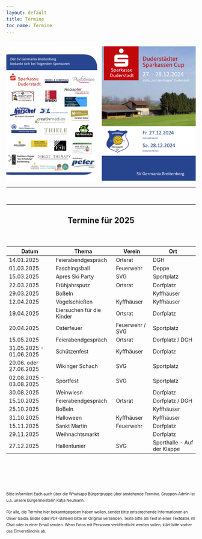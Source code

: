 ```yaml
---
layout: default
title: Termine
toc_name: Termine
---
```


<!-- aktuell wurden keine Termine an den Internetverantwortlichen gemeldet. -->

<!--
    <article class="box post post-excerpt">
        <header class="major">
        <h2>17.11.2024 - Gedenkveranstaltung zum Volkstrauertag um 11:00 Uhr vor dem Denkmal</h2>
        <p><font size="3"></font></p>
        <p></p>
        </header>
    </article>
-->

<!-- <br><a href="#" class="image featured"><img src="images/adventssingen_2024.jpg" alt="" style="border: 1px solid #555"/></a> -->

<br><a href="images/Flyer-Sparkassencup.jpg" class="image featured"><img src="images/Flyer-Sparkassencup.jpg" alt="" /></a>

<hr>
<br>
<hr>

<article class="box post post-excerpt">
    <header class="major">
        <h2>Termine für 2025</h2>
    </header>
</article>

| Datum                   | Thema                     | Verein          | Ort                         |
| ----------------------- | ------------------------- | --------------- | --------------------------- |
| 14.01.2025              | Feierabendgespräch        | Ortsrat         | DGH                         |
| 01.03.2025              | Faschingsball             | Feuerwehr       | Deppe                       |
| 15.03.2025              | Apres Ski Party           | SVG             | Sportplatz                  |
| 22.03.2025              | Frühjahrsputz             | Ortsrat         | Dorfplatz                   |
| 29.03.2025              | Boßeln                    |                 | Kyffhäuser                  |
| 12.04.2025              | Vogelschießen             | Kyffhäuser      | Kyffhäuser                  |
| 19.04.2025              | Eiersuchen für die Kinder | Ortsrat         | Dorfplatz                   |
| 20.04.2025              | Osterfeuer                | Feuerwehr / SVG | Sportplatz                  |
| 15.05.2025              | Feierabendgespräch        | Ortsrat         | Dorfplatz / DGH             |
| 31.05.2025 - 01.06.2025 | Schützenfest              | Kyffhäuser      | Dorfplatz                   |
| 20.06. oder 27.06.2025  | Wikinger Schach           | SVG             | Sportplatz                  |
| 02.08.2025 - 03.08.2025 | Sportfest                 | SVG             | Sportplatz                  |
| 30.08.2025              | Weinwiesn                 |                 | Dorfplatz                   |
| 15.10.2025              | Feierabendgespräch        | Ortsrat         | Dorfplatz / DGH             |
| 25.10.2025              | BoBeln                    |                 | Kyffhäuser                  |
| 31.10.2025              | Halloween                 | Kyffhäuser      | Kyffhäuser                  |
| 15.11.2025              | Sankt Martin              | Feuerwehr       | Dorfplatz                   |
| 29.11.2025              | Weihnachtsmarkt           |                 | Dorfplatz                   |
| 27.12.2025              | Hallentunier              | SVG             | Sporthalle - Auf der Klappe |


<br><br><br><br>


<font size="1">
Bitte informiert Euch auch über die Whatsapp Bürgergruppe über anstehende Termine. Gruppen-Admin ist u.a. unsere Bürgermeisterin Katja Neumann.

Für alle, die Termine hier bekanntgegeben haben wollen, sendet bitte entsprechende Informationen an Oliver Gaida. Bilder oder PDF-Dateien bitte im Original versenden. Texte bitte als Text in einer Textdatei, im Chat oder in einer Email senden. Wenn Fotos mit Personen veröffentlicht werden sollen, klärt bitte vorher das Einverständnis ab.
</font>

